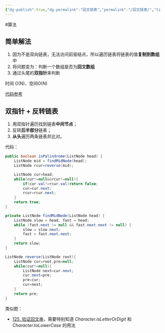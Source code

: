 ```yaml
---
{"dg-publish":true,"dg-permalink":"回文链表","permalink":"/回文链表/","title":"回文链表","tags":["链表","回文数问题"]}
---
```



#算法

## 简单解法

1. 因为不是双向链表，无法访问前驱结点，所以遍历链表将链表的值**复制到数组**中
2. 将问题变为：判断一个数组是否为**回文数组**
3. 通过头尾的**双指针**来判断

时间 O(N)、空间O(N)

[代码参考](https://leetcode-cn.com/submissions/detail/286189553/)

## 双指针 + 反转链表

1.  用双指针遍历找到链表**中间节点**；
2.  反转**后半部分**链表；
3.  **从头**遍历两条链表并比对。

代码：

```java
public boolean isPalindrome(ListNode head) {
	ListNode mid = findMidNode(head);
	ListNode rcur=reverse(mid);

	ListNode cur=head;
	while(cur!=null&&rcur!=null){
		if(cur.val!=rcur.val)return false;
		cur=cur.next;
		rcur=rcur.next;
	}
	return true;
}

private ListNode findMidNode(ListNode head) {
	ListNode slow = head, fast = head;
	while (fast.next != null && fast.next.next != null) {
		slow = slow.next;
		fast = fast.next.next;
	}
	return slow;
}

ListNode reverse(ListNode root){
	ListNode cur=root,pre=null;
	while(cur!=null){
		ListNode next=cur.next;
		cur.next=pre;
		pre=cur;
		cur=next;
	}
	return pre;
}
```

类似题：
- [125. 验证回文串](https://leetcode.cn/problems/valid-palindrome/)，需要特别知道 *Character.isLetterOrDigit* 和 *Character.toLowerCase* 的用法